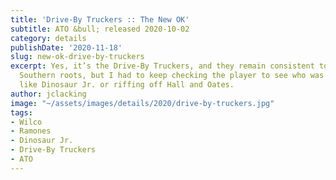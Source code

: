 ```yaml
---
title: 'Drive-By Truckers :: The New OK'
subtitle: ATO &bull; released 2020-10-02
category: details
publishDate: '2020-11-18'
slug: new-ok-drive-by-truckers
excerpt: Yes, it’s the Drive-By Truckers, and they remain consistent to their deep
  Southern roots, but I had to keep checking the player to see who was sounding exactly
  like Dinosaur Jr. or riffing off Hall and Oates.
author: jclacking
image: "~/assets/images/details/2020/drive-by-truckers.jpg"
tags:
- Wilco
- Ramones
- Dinosaur Jr.
- Drive-By Truckers
- ATO
---
```


